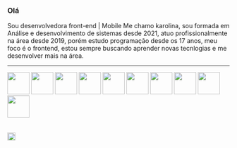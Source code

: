 ### Olá 

 Sou desenvolvedora front-end | Mobile
 Me chamo karolina, sou formada em Análise e desenvolvimento de sistemas desde 2021, atuo profissionalmente na área desde 2019, porém estudo programação desde os 17 anos, meu foco é o frontend, estou sempre buscando aprender novas tecnlogias e me desenvolver mais na área.
<hr/>


<div>
<img src="https://cdn.jsdelivr.net/gh/devicons/devicon@latest/icons/react/react-original-wordmark.svg"  height="50px" width="50px"/>
<img src="https://cdn.jsdelivr.net/gh/devicons/devicon@latest/icons/angularjs/angularjs-original.svg"  height="50px" width="50px" />
<img src="https://cdn.jsdelivr.net/gh/devicons/devicon@latest/icons/nodejs/nodejs-original-wordmark.svg"  height="50px" width="50px" />
<img src="https://cdn.jsdelivr.net/gh/devicons/devicon@latest/icons/vuejs/vuejs-original-wordmark.svg"   height="50px" width="50px"/>
<img src="https://cdn.jsdelivr.net/gh/devicons/devicon@latest/icons/nextjs/nextjs-plain.svg"  height="50px" width="50px" />
<img src="https://cdn.jsdelivr.net/gh/devicons/devicon@latest/icons/materialui/materialui-original.svg"  height="50px" width="50px"  />
<img src="https://cdn.jsdelivr.net/gh/devicons/devicon@latest/icons/tailwindcss/tailwindcss-plain-wordmark.svg"   height="50px" width="50px" />
<img src="https://cdn.jsdelivr.net/gh/devicons/devicon@latest/icons/postgresql/postgresql-original-wordmark.svg" height="50px" width="50px" />
<img src="https://cdn.jsdelivr.net/gh/devicons/devicon@latest/icons/typescript/typescript-plain.svg"  height="50px" width="50px" />
<img src="https://cdn.jsdelivr.net/gh/devicons/devicon@latest/icons/redux/redux-original.svg"  height="50px" width="50px" />          
</div>

<br/>
<br/>


<div>
  <a href="https://www.linkedin.com/in/karolina-m-22a20b18a/">
  <img height="18em" src="https://img.shields.io/badge/LinkedIn-0077B5?style=for-the-badge&logo=linkedin&logoColor=white">
</div>


